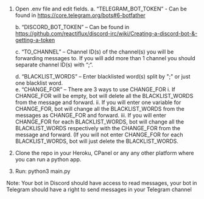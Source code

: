 1.	Open .env file and edit fields.
    a.  “TELEGRAM_BOT_TOKEN” - Can be found in https://core.telegram.org/bots#6-botfather

    b.  “DISCORD_BOT_TOKEN” – Can be found in https://github.com/reactiflux/discord-irc/wiki/Creating-a-discord-bot-&-getting-a-token

    c.  “TO_CHANNEL” – Channel ID(s) of the channel(s) you will be forwarding messages to. If you will add more than 1 channel you should separate channel ID(s) with “;“. 

    d.  “BLACKLIST_WORDS” – Enter blacklisted word(s) split by ";" or just one blacklist word.  
    e.  “CHANGE_FOR” – There are 3 ways to use CHANGE_FOR
        i.   If CHANGE_FOR will be empty, bot will delete all the BLACKLIST_WORDS from the message and forward.
        ii.   If you will enter one variable for CHANGE_FOR, bot will change all the BLACKLIST_WORDS from the messages as CHANGE_FOR and forward.
        iii.   If you will enter CHANGE_FOR for each BLACKLIST_WORDS, bot will change all the BLACKLIST_WORDS respectively with the CHANGE_FOR from the message and forward. (If you will not enter CHANGE_FOR for each BLACKLIST_WORDS, bot will just delete the BLACKLIST_WORDS. 

2.	Clone the repo in your Heroku, CPanel or any any other platform where you can run a python app.
3.	Run: python3 main.py

Note: Your bot in Discord should have access to read messages, your bot in Telegram should have a right to send messages in your Telegram channel